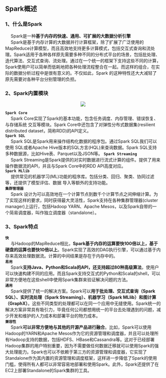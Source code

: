 Spark概述
---
### 1、什么是Spark
&emsp; Spark是一种**基于内存的快速、通用、可扩展的大数据分析引擎**  
&emsp; Spark是基于内存计算的大数据并行计算框架，除了扩展了广泛使用的MapReduce计算模型，而且高效地支持更多计算模式，包括交互式查询和流处理。Spark适用于各种各样原先需要多种不同的分布式平台的场景，包括批处理、迭代算法、交互式查询、流处理。通过在一个统一的框架下支持这些不同的计算，Spark使用户可以简单而低耗地把各种处理流程整合在一起。而这样的组合，在实际的数据分析过程中是很有意义的。不仅如此，Spark 的这种特性还大大减轻了原先需要对各种平台分别管理的负担。  

###  2、Spark内置模块
<p align="center">
<img src="https://github.com/MoRan1607/BigDataGuide/blob/master/Pics/Spark%E6%96%87%E6%A1%A3Pics/Spark%E5%9F%BA%E7%A1%80/%E5%86%85%E7%BD%AE%E6%A8%A1%E5%9D%97.png">
</p>
</p>  

**`Spark Core`**  
&emsp; Spark Core实现了Spark的基本功能，包含任务调度、内存管理、错误恢复、与存储系统 交互等模块。Spark Core中还包含了对弹性分布式数据集(resilient distributed dataset，简称RDD)的API定义。  
**`Spark SQL`**  
&emsp; Spark SQL是Spark用来操作结构化数据的程序包。通过Spark SQL我们可以使用 SQL或者Apache Hive版本的SQL方言(HQL)来查询数据。Spark SQL支持多种数据源，比如Hive表、Parquet以及JSON等。
**`Spark Streaming`**  
&emsp; Spark Streaming是Spark提供的对实时数据进行流式计算的组件。提供了用来操作数据流的API，并且与Spark Core中的RDD API高度对应。  
**`Spark MLlib`**  
&emsp; 提供常见的机器学习(ML)功能的程序库。包括分类、回归、聚类、协同过滤等，还提供了模型评估、数据 导入等额外的支持功能。  
**`集群管理器`**  
&emsp; Spark 设计为可以高效地在一个计算节点到数千个计算节点之间伸缩计算。为了实现这样的要求，同时获得最大灵活性，Spark支持在各种集群管理器(cluster manager)上运行，包括Hadoop YARN、Apache Mesos，以及Spark自带的一个简易调度器，叫作独立调度器（standalone）。  

### 3、Spark特点
**`快`**  
&emsp; 与Hadoop的MapReduce相比，**Spark基于内存的运算要快100倍以上，基于硬盘的运算也要快10倍以上**。Spark实现了高效的DAG执行引擎，可以通过基于内存来高效处理数据流。计算的中间结果是存在于内存中的。  
**`易用`**  
&emsp; Spark**支持Java、Python和Scala的API，还支持超过80种高级算法**，使用户可以快速构建不同的应用。而且Spark支持交互式的Python和Scala的shell，可以非常方便地在这些shell中使用Spark集群来验证解决问题的方法。  
**`通用`**  
&emsp; Spark提供了统一的解决方案。Spark可以**用于批处理、交互式查询（Spark SQL）、实时流处理（Spark Streaming）、机器学习（Spark MLlib）和图计算（GraphX）**。这些不同类型的处理都可以在同一个应用中无缝使用。Spark统一的解决方案非常具有吸引力，毕竟任何公司都想用统一的平台去处理遇到的问题，减少开发和维护的人力成本和部署平台的物力成本。  
**`兼容性`**  
&emsp; Spark**可以非常方便地与其他的开源产品进行融合**。比如，Spark可以使用Hadoop的YARN和Apache Mesos作为它的资源管理和调度器，并且可以处理所有Hadoop支持的数据，包括HDFS、HBase和Cassandra等。这对于已经部署Hadoop集群的用户特别重要，因为不需要做任何数据迁移就可以使用Spark的强大处理能力。Spark也可以不依赖于第三方的资源管理和调度器，它实现了Standalone作为其内置的资源管理和调度框架，这样进一步降低了Spark的使用门槛，使得所有人都可以非常容易地部署和使用Spark。此外，Spark还提供了在EC2上部署Standalone的Spark集群的工具。  





